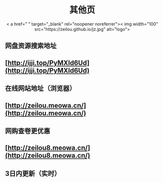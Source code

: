 ﻿

<h1 align="center"> 其他页</h1><p align="center">< a href=" " target="_blank" rel="noopener noreferrer">< img width="100" src="https://zeilou.github.io/jz.jpg" alt="logo"></ a></p >

## 网盘资源搜索地址
## [http://ijji.top/PyMXld6Ud](http://ijji.top/PyMXld6Ud)
## 在线网站地址（浏览器）
## [http://zeilou.meowa.cn/](http://zeilou.meowa.cn/)
## 网购查卷更优惠
## [http://zeilou8.meowa.cn/](http://zeilou8.meowa.cn/)
## 3日内更新（实时）
<p></p >
